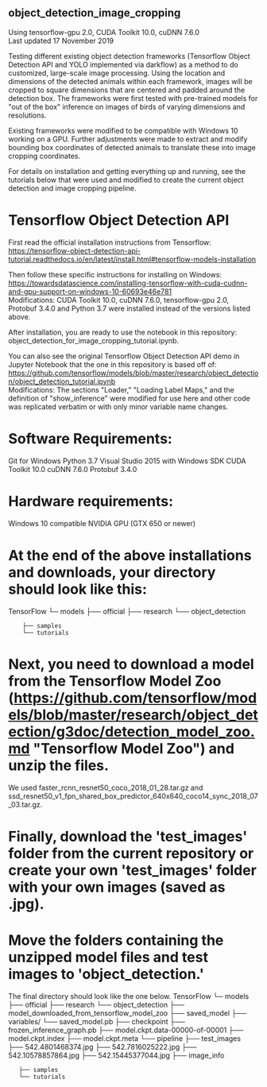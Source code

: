 ## object_detection_image_cropping
Using tensorflow-gpu 2.0, CUDA Toolkit 10.0, cuDNN 7.6.0  
Last updated 17 November 2019

Testing different existing object detection frameworks (Tensorflow Object Detection API and YOLO implemented via darkflow) as a method to do customized, large-scale image processing. Using the location and dimensions of the detected animals within each framework, images will be cropped to square dimensions that are centered and padded around the detection box. The frameworks were first tested with pre-trained models for "out of the box" inference on images of birds of varying dimensions and resolutions.

Existing frameworks were modified to be compatible with Windows 10 working on a GPU. Further adjustments were made to extract and modify bounding box coordinates of detected animals to translate these into image cropping coordinates.

For details on installation and getting everything up and running, see the tutorials below that were used and modified to create the current object detection and image cropping pipeline. 

# Tensorflow Object Detection API
First read the official installation instructions from Tensorflow: https://tensorflow-object-detection-api-tutorial.readthedocs.io/en/latest/install.html#tensorflow-models-installation

Then follow these specific instructions for installing on Windows: https://towardsdatascience.com/installing-tensorflow-with-cuda-cudnn-and-gpu-support-on-windows-10-60693e46e781  
Modifications: CUDA Toolkit 10.0, cuDNN 7.6.0, tensorflow-gpu 2.0, Protobuf 3.4.0 and Python 3.7 were installed instead of the versions listed above.

After installation, you are ready to use the notebook in this repository: object_detection_for_image_cropping_tutorial.ipynb. 

You can also see the original Tensorflow Object Detection API demo in Jupyter Notebook that the one in this repository is based off of: https://github.com/tensorflow/models/blob/master/research/object_detection/object_detection_tutorial.ipynb  
Modifications: The sections "Loader," "Loading Label Maps," and the definition of "show_inference" were modified for use here and other code was replicated verbatim or with only minor variable name changes. 

# Software Requirements:
Git for Windows
Python 3.7
Visual Studio 2015 with Windows SDK
CUDA Toolkit 10.0
cuDNN 7.6.0
Protobuf 3.4.0

# Hardware requirements:
Windows 10
compatible NVIDIA GPU (GTX 650 or newer)

# At the end of the above installations and downloads, your directory should look like this: 
TensorFlow
   └─ models
        ├── official
        ├── research
               └── object_detection

        ├── samples
        └── tutorials

# Next, you need to download a model from the Tensorflow Model Zoo (https://github.com/tensorflow/models/blob/master/research/object_detection/g3doc/detection_model_zoo.md "Tensorflow Model Zoo") and unzip the files. 
We used faster_rcnn_resnet50_coco_2018_01_28.tar.gz and ssd_resnet50_v1_fpn_shared_box_predictor_640x640_coco14_sync_2018_07_03.tar.gz. 

# Finally, download the 'test_images' folder from the current repository or create your own 'test_images' folder with your own images (saved as .jpg). 

# Move the folders containing the unzipped model files and test images to 'object_detection.' 
The final directory should look like the one below. 
TensorFlow
   └─ models
        ├── official
        ├── research
               └── object_detection
                         ├── model_downloaded_from_tensorflow_model_zoo
                                           ├── saved_model
                                                    ├── variables/
                                                    └── saved_model.pb
                                           ├── checkpoint
                                           ├── frozen_inference_graph.pb
                                           ├── model.ckpt.data-00000-of-00001
                                           ├── model.ckpt.index
                                           ├── model.ckpt.meta
                                           └── pipeline
                          ├── test_images   
                                  ├── 542.4801468374.jpg
                                  ├── 542.7816025222.jpg
                                  ├── 542.10578857864.jpg
                                  ├── 542.15445377044.jpg
                                  ├── image_info

       ├── samples
       └── tutorials
